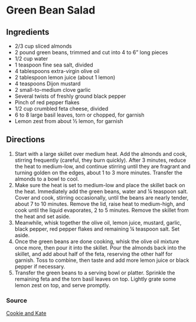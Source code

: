 # Green Bean Salad

## Ingredients

- 2/3 cup sliced almonds
- 2 pound green beans, trimmed and cut into 4 to 6” long pieces
- 1/2 cup water
- 1 teaspoon fine sea salt, divided
- 4 tablespoons extra-virgin olive oil
- 2 tablespoon lemon juice (about 1 lemon)
- 4 teaspoons Dijon mustard
- 2 small-to-medium clove garlic
- Several twists of freshly ground black pepper
- Pinch of red pepper flakes
- 1/2 cup crumbled feta cheese, divided
- 6 to 8 large basil leaves, torn or chopped, for garnish
- Lemon zest from about ½ lemon, for garnish

## Directions

1. Start with a large skillet over medium heat. Add the almonds and cook,
   stirring frequently (careful, they burn quickly). After 3 minutes, reduce
   the heat to medium-low, and continue stirring until they are fragrant and
   turning golden on the edges, about 1 to 3 more minutes. Transfer the almonds
   to a bowl to cool.
1. Make sure the heat is set to medium-low and place the skillet back on the
   heat. Immediately add the green beans, water and ¼ teaspoon salt. Cover and
   cook, stirring occasionally, until the beans are nearly tender, about 7 to
   10 minutes. Remove the lid, raise heat to medium-high, and cook until the
   liquid evaporates, 2 to 5 minutes. Remove the skillet from the heat and set
   aside.
1. Meanwhile, whisk together the olive oil, lemon juice, mustard, garlic, black
   pepper, red pepper flakes and remaining ¼ teaspoon salt. Set aside.
1. Once the green beans are done cooking, whisk the olive oil mixture once
   more, then pour it into the skillet. Pour the almonds back into the skillet,
   and add about half of the feta, reserving the other half for garnish. Toss
   to combine, then taste and add more lemon juice or black pepper if
   necessary.
1. Transfer the green beans to a serving bowl or platter. Sprinkle the
   remaining feta and the torn basil leaves on top. Lightly grate some lemon
   zest on top, and serve promptly.

### Source

[Cookie and Kate](https://cookieandkate.com/green-bean-salad-recipe/#tasty-recipes-25099)
